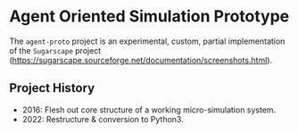 # Agent Oriented Simulation Prototype

The `agent-proto` project is an experimental, custom, partial implementation of the `Sugarscape` project (https://sugarscape.sourceforge.net/documentation/screenshots.html).


## Project History

* 2016: Flesh out core structure of a working micro-simulation system.
* 2022: Restructure & conversion to Python3.

